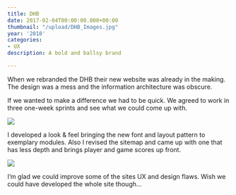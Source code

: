 ```yaml
---
title: DHB
date: 2017-02-04T00:00:00.000+00:00
thumbnail: "/upload/DHB_Images.jpg"
year: '2018'
categories:
- UX
description: A bold and ballsy brand

---
```

When we rebranded the DHB their new website was already in the making. The design was a mess and the information architecture was obscure.

If we wanted to make a difference we had to be quick. We agreed to work in three one-week sprints and see what we could come up with.

![](/upload/DHB_Images_Overview_2.jpg)

I developed a look & feel bringing the new font and layout pattern to exemplary modules. Also I revised the sitemap and came up with one that has less depth and brings player and game scores up front.

![](/upload/DHB_Images_Ergebnisse_2.jpg)

I’m glad we could improve some of the sites UX and design flaws. Wish we could have developed the whole site though…